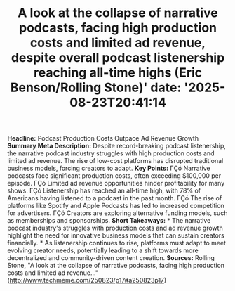 ﻿---
title: "A look at the collapse of narrative podcasts, facing high production costs and limited ad revenue, despite overall podcast listenership reaching all-time highs (Eric Benson/Rolling Stone)'
date: '2025-08-23T20:41:14"
category: "Markets"
summary: ""
slug: "a look at the collapse of narrative podcasts facing high pro"
source_urls:
  - "http://www.techmeme.com/250823/p17#a250823p17"
seo:
  title: "A look at the collapse of narrative podcasts, facing high production costs and limited ad revenue, despite overall podcast listenership reaching all-time highs (Eric Benson/Rolling Stone) | Hash n Hedge'
  description: '"
  keywords: ["news", "markets", "brief"]
---
**Headline:** Podcast Production Costs Outpace Ad Revenue Growth  **Summary Meta Description:** Despite record-breaking podcast listenership, the narrative podcast industry struggles with high production costs and limited ad revenue. The rise of low-cost platforms has disrupted traditional business models, forcing creators to adapt.  **Key Points:**  ΓÇó Narrative podcasts face significant production costs, often exceeding $100,000 per episode. ΓÇó Limited ad revenue opportunities hinder profitability for many shows. ΓÇó Listenership has reached an all-time high, with 78% of Americans having listened to a podcast in the past month. ΓÇó The rise of platforms like Spotify and Apple Podcasts has led to increased competition for advertisers. ΓÇó Creators are exploring alternative funding models, such as memberships and sponsorships.  **Short Takeaways:**  * The narrative podcast industry's struggles with production costs and ad revenue growth highlight the need for innovative business models that can sustain creators financially. * As listenership continues to rise, platforms must adapt to meet evolving creator needs, potentially leading to a shift towards more decentralized and community-driven content creation.  **Sources:** Rolling Stone, "A look at the collapse of narrative podcasts, facing high production costs and limited ad revenue..." (http://www.techmeme.com/250823/p17#a250823p17) 
